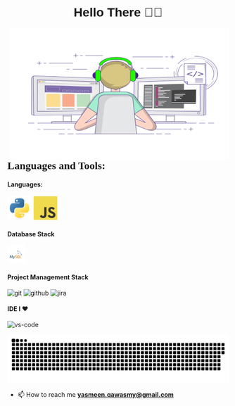 <!-- Header Section -->
<h1 align="center"><font face="Arial">Hello There 🐱‍👤</font></h1>

<!-- GIF -->
<img align="right" height="300" width="500" src="https://raw.githubusercontent.com/mikonoid/mikonoid/main/images/gifs/coder3.gif" />

<!-- Languages and Tools Section -->
<h3 align="left"><font size="+2" face="Verdana">Languages and Tools:</font></h3>

#### Languages:
<div>
<img src="https://github.com/devicons/devicon/blob/master/icons/python/python-original.svg" title="Python"  alt="Python" width="55" height="55"/>
<img src="https://github.com/devicons/devicon/blob/master/icons/javascript/javascript-original.svg" title="JavaScript" alt="JavaScript" width="55" height="55"/>
</div>

#### Database Stack
<p align="left"><img src="https://raw.githubusercontent.com/github/explore/80688e429a7d4ef2fca1e82350fe8e3517d3494d/topics/mysql/mysql.png" alt="mysql" title="mysql" width="40" height="40"/>  </p>


#### Project Management Stack
<p align="left"><img src="https://www.vectorlogo.zone/logos/git-scm/git-scm-icon.svg" alt="git" title="git" width="40" height="40"/>  
<img src="https://www.vectorlogo.zone/logos/github/github-icon.svg" alt="github" title="github" width="40" height="40"/> 
<img src="https://www.vectorlogo.zone/logos/atlassian_jira/atlassian_jira-icon.svg" alt="jira" title="jira" width="40" height="40"/> 

#### IDE I ♥
<p align="left"> <img src="https://www.vectorlogo.zone/logos/visualstudio_code/visualstudio_code-icon.svg" alt="vs-code" title="vs-code" width="40" height="40"/> </p>


<p align="center">
 <img width="1000" src="assets/github-snake.svg" alt="snake"/>
</p>


- 📫 How to reach me **[yasmeen.qawasmy@gmail.com](yasmeen.qawasmy@gmail.com)**







